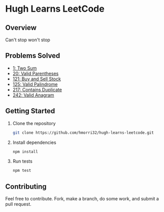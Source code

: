 # Hugh Learns LeetCode

## Overview

Can't stop won't stop

## Problems Solved

- [1: Two Sum](https://github.com/hmorri32/hugh-learns-leetcode/tree/main/1)
- [20: Valid Parentheses](https://github.com/hmorri32/hugh-learns-leetcode/tree/main/20)
- [121: Buy and Sell Stock](https://github.com/hmorri32/hugh-learns-leetcode/tree/main/121)
- [125: Valid Palindrome](https://github.com/hmorri32/hugh-learns-leetcode/tree/main/125)
- [217: Contains Duplicate](https://github.com/hmorri32/hugh-learns-leetcode/tree/main/217)
- [242: Valid Anagram](https://github.com/hmorri32/hugh-learns-leetcode/tree/main/242)

## Getting Started

1. Clone the repository
   ```sh
   git clone https://github.com/hmorri32/hugh-learns-leetcode.git
   ```
2. Install dependencies
   ```sh
   npm install
   ```
3. Run tests
   ```sh
   npm test
   ```

## Contributing

Feel free to contribute. Fork, make a branch, do some work, and submit a pull request.
